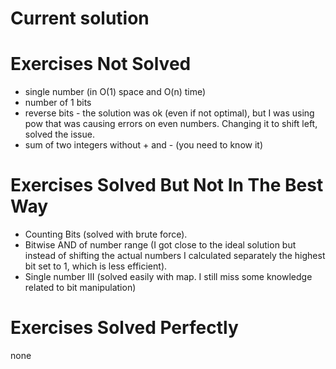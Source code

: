 # Current solution

# Exercises Not Solved
- single number (in O(1) space and O(n) time)
- number of 1 bits
- reverse bits - the solution was ok (even if not optimal), but I was using pow that was causing errors on even numbers. Changing it to shift left, solved the issue.
- sum of two integers without + and - (you need to know it)

# Exercises Solved But Not In The Best Way
- Counting Bits (solved with brute force).
- Bitwise AND of number range (I got close to the ideal solution but instead of shifting the actual numbers I calculated separately the highest bit set to 1, which is less efficient).
- Single number III (solved easily with map. I still miss some knowledge related to bit manipulation)

# Exercises Solved Perfectly
none